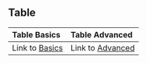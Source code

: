 ## Table

| Table Basics | Table Advanced     |
| :------------- | :------------- |
| Link to [Basics] | Link to [Advanced]|


[Basics]: https://developer.mozilla.org/en-US/docs/Learn/HTML/Tables/Basics
[Advanced]: https://developer.mozilla.org/en-US/docs/Learn/HTML/Tables/Advanced
